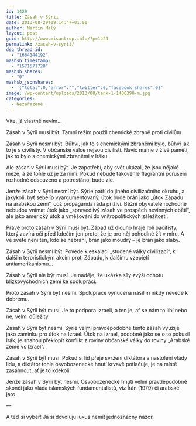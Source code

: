 ```yaml
---
id: 1429
title: Zásah v Sýrii
date: 2013-08-29T09:14:47+01:00
author: Martin Malý
layout: post
guid: http://www.misantrop.info/?p=1429
permalink: /zasah-v-syrii/
dsq_thread_id:
  - "1664144192"
mashsb_timestamp:
  - "1571571728"
mashsb_shares:
  - "0"
mashsb_jsonshares:
  - '{"total":0,"error":"","twitter":0,"facebook_shares":0}'
image: /wp-content/uploads/2013/08/tank-1-1406390-m.jpg
categories:
  - Nezařazené
---
```

Víte, já vlastně nevím&#8230;

<!--more-->

Zásah v Sýrii musí být. Tamní režim použil chemické zbraně proti civilům.

Zásah v Sýrii nesmí být. Bůhví, jak to s chemickými zbraněmi bylo, bůhví jak to je s civilisty. V občanské válce nejsou civilisti. Navíc máme v živé paměti, jak to bylo s chemickými zbraněmi v Iráku.

Ale zásah v Sýrii musí být. Je zapotřebí, aby svět ukázal, že jsou nějaké meze, a že tohle už je za nimi. Pokud nebude takovéhle flagrantní porušení rozhodně odsouzeno a potrestáno, bude zle.

Jenže zásah v Sýrii nesmí být. Sýrie patří do jiného civilizačního okruhu, a jakýkoli, byť sebelíp vyargumentovaný, útok bude brán jako &#8222;útok Západu na arabskou zemi&#8220;, což propaganda ráda přiživí. Běžní obyvatelé rozhodně nebudou vnímat útok jako &#8222;spravedlivý zásah ve prospěch nevinných obětí&#8220;, ale jako americký útok a vměšování do vnitropolitických záležitostí.

Právě proto zásah v Sýrii musí být. Západ už dlouho hraje roli pacifisty, který zavírá oči před kdečím jen proto, že je pro něj pohodlné žít v míru. A ve světě není ten, kdo se nebrání, brán jako moudrý &#8211; je brán jako slabý.

Zásah v Sýrii nesmí být. Povede k eskalaci &#8222;studené války civilizací&#8220;, k dalším teroristickým akcím proti Západu, k dalšímu vzepjetí antiamerikanismu&#8230;

Zásah v Sýrii ale být musí. Je naděje, že ukázka síly zvýší ochotu blízkovýchodních zemí ke spolupráci.

Proto zásah v Sýrii být nesmí. Spolupráce vynucená násilím nikdy nevede k dobrému.

Zásah v Sýrii být musí. Je to podpora Izraeli, a ten je, ať se nám to líbí nebo ne, velmi důležitý.

Zásah v Sýrii být nesmí. Sýrie velmi pravděpodobně tento zásah využije jako záminku pro útok na Izrael. Útok na Izrael, podobně jako se o to pokusil Irák, je snahou překlopit konflikt z roviny občanské války do roviny &#8222;Arabské země vs Izrael&#8220;.

Zásah v Sýrii být musí. Pokud si lid přeje svržení diktátora a nastolení vlády lidu, a diktátor tohle osvobozenecké hnutí krvavě potlačuje, je na místě zasáhnout, ať je to kdekoli.

Jenže zásah v Sýrii být nesmí. Osvobozenecké hnutí velmi pravděpodobně skončí jako vláda islámských fundamentalistů, viz Írán (1979) či arabské jaro.

&#8212;

A teď si vyber! Já si dovoluju luxus nemít jednoznačný názor.

&nbsp;